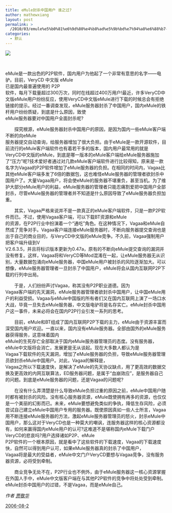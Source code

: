 ```yaml
---
title: eMule封杀中国用户 谁之过?
author: mathewxiang
layout: post
permalink: >
  /2010/03/emule%e5%b0%81%e6%9d%80%e4%b8%ad%e5%9b%bd%e7%94%a8%e6%88%b7-%e8%b0%81%e4%b9%8b%e8%bf%87/
categories:
  - 默认
---
```

<a href="http://blog.photo.sina.com.cn/showpic.html#url=http://s3.sinaimg.cn/orignal/610f1f05t817574ecbca2" target="_blank"><img src="http://s3.sinaimg.cn/middle/610f1f05t817574ecbca2&#038;690" /></a>  
  


 

eMule是一款出色的P2P软件，国内用户为他起了一个非常有意思的名字——电驴。目前，VeryCD 中文版 eMule  
已是国内最普遍使用的 P2P  
软件，每月下载量超过300万次，同时在线超过400万用户!最近，许多VeryCD中文版eMule用户纷纷反应，使用VeryCD中文版eMule进行下载的时候总会有拒绝链接的提示。经过一番调查发现，eMule服务器封杀了中国用户，国内eMule的铁杆用户纷纷质疑，到底是什么原因，致使  
eMule服务器要对中国用户全面封杀呢?

<div>
  <p>
    　　探究根源，eMule服务器封杀中国用户的原因，是因为国内一些eMule客户端不断的向eMule<br /> 服务器提交自动查询，给服务器增加了很大负担。由于eMule是一款开源软件，目前流行的eMule客户端软件也有着若干多的版本，国内用户最常用的就是<br /> VeryCD中文版的eMule，到底是哪一版本的eMule客户端给eMule服务器施加了“压力”呢?技术爱好者通过对几款eMule客户端软件进行比较得知，原来是一款名字为Vagaa的P2P软件增加了eMule服务器的负担。在相同的时间内，Vagaa比其他eMule客户端多发了6倍的数据包，这也难怪eMule服务器的管理者欲封杀中国用户了。大量Vagaa用户，将会使eMule的服务器不堪重负，甚至当机。为了维护大部分eMule用户的利益，eMule服务器的管理者只能忍痛割爱把中国用户全部封杀，尽管eMule服务器的管理者并不知道是什么原因导致了eMule服务器负担加重。
  </p>
  
  <p>
    　　其实，Vagaa严格来说并不是一款真正的eMule客户端软件，只是一款P2P软件而已。不过，使用Vagaa客户端，可以下载BT资源和eMule<br /> 的资源，在P2P行业中扮演着一个“通吃”角色。在这种情况下，Vagaa和eMule自然成了竞争对手。Vagaa客户端连接eMule服务器时，不断向服务器提交查询也是出于自己的商业目的，与VeryCD中文版的eMule竞争。不久前，Vagaa强制用户把客户端升级到V<br /> V2.6.3.5，并且将标识版本更新为0.47a，原有的不断向eMule提交查询的漏洞并没有修复。这样，Vagaa将和VeryCD等Mod混淆在一起，让eMule服务器无从识别，大量数据包涌向eMule服务器，中国eMule用户被封杀的风险逐渐加大。可以想像，eMule服务器管理者一旦封杀了中国用户，eMule将会从国内互联网P2P下载的行列中出局。
  </p>
  
  <p>
    　　于是，人们纷纷声讨Vagaa，称其没有P2P职业道德。因为<br /> Vagaa客户端的先天漏洞，eMule服务器管理者欲封杀中国用户，让中国eMule用户的利益受损。Vagaa与eMule中国版的所有者们又在国内互联网上演了一场口水大战，毕竟一旦失去eMule服务器，中文版电驴将是名存实亡。eMule封杀中国用户这一事件，未来必将会在国内P2P行业引发一系列的思考。
  </p>
  
  <p>
    　　目前，eMule和BT组成了国内互联网P2P下载的主力，eMule由于资源丰富而深受国内用户欢迎。一直以来，国内没有eMule服务器。全部由国外的eMule服务器获得服务，这意味着国内<br /> eMule的生死存亡全部取决于国内eMule服务器管理员的态度。没有服务器，eMule中文版将会消亡，发展更是无从谈起。现在大多数人都认为是<br /> Vagaa下载软件的先天漏洞，增加了eMule服务器的负担，导致eMule服务器管理员欲封杀eMule中国用户。对此，Vagaa的解释是，<br /> Vagaa之所以下载速度快，是解决了eMule的先天协议缺点，用了更高效的数据交换及更高效的内网互联算法，ED服务器问题，是属于“血崩效应”，是服务器自己的问题。到底是eMule服务器的问题，还是Vagaa的问题呢?<br />
  </p>
  
  <p>
    　　在没有什么弄清楚是什么导致eMule负担过重的原因之前，eMule中国用户随时都有被封杀的风险。没有核心服务器资源，eMule既使拥有再多的资源，也仅仅是一个美丽的幻影而已。未来，eMule要想避免类似的争执，降低生存风险，必须尝试自己建立eMule中国用户专用的服务器。既使原因真如一些人士所言，Vagaa用不断连接eMule服务器的方法，激起eMule服务器管理员的怒火，封杀eMule中国用户，那么这对于VeryCD也是一种莫大的嘲讽，连服务器这样的核心资源都没有，如何来赢得国内eMule用户的认可?这难道不是堪称国内eMule下载门户VeryCD的悲哀吗?用户选择诸如P2P、eMule<br /> P2P软件的一个根本原因，就是看中了这些软件的下载速度，Vagaa的下载速度快，自然可以得到用户认可，如果eMule服务器真的封杀了中国用户，<br /> Vagaa将是最大的受益者，eMule中文门户VeryCD要想与Vagaa竞争，没有服务器资源，必将受到牵制。<br />
  </p>
  
  <p>
    　　商业竞争无处不在，P2P行业也不例外，由于eMule服务器这一核心资源掌握在外国人手中，eMule中文版客户端在与其他P2P软件的竞争中将处处受到牵制。eMule封杀中国用户的过错，不是Vagaa，而是eMule自己。
  </p>
</div>

<div>
  <address>
    <span>作者</span> <a title="View all posts by 贾敬华" href="http://jiaweb.blog.techweb.com.cn/archives/author/jiaweb/">贾敬华</a>
  </address>
  
  <p>
    <span><abbr title="2006-08-23T11:57:00+0800">2006-08-2 </abbr></span></div> <p>
       
    </p>